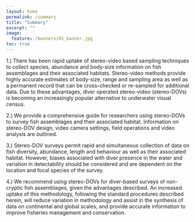```yaml
---
layout: home
permalink: /summary
title: "Summary"
excerpt: ""
image:
  feature: /banners/01_banner.jpg
toc: true
---
```


1.) There has been rapid uptake of stereo-video based sampling techniques to collect species, abundance and body-size information on fish assemblages and their associated habitats. Stereo-video methods provide highly accurate estimates of body-size, range and sampling area as well as a permanent record that can be cross-checked or re-sampled for additional data. Due to these advantages, diver operated stereo-video (stereo-DOVs) is becoming an increasingly popular alternative to underwater visual census. 

2.) We provide a comprehensive guide for researchers using stereo-DOVs to survey fish assemblages and their associated habitat. Information on stereo-DOV design, video camera settings, field operations and video analysis are outlined.

3.) Stereo-DOV surveys permit rapid and simultaneous collection of data on fish diversity, abundance, length and behaviour as well as their associated habitat. However, biases associated with diver presence in the water and variation in detectability should be considered and are dependent on the location and focal species of the survey. 

4.) We recommend using stereo-DOVs for diver-based surveys of non-cryptic fish assemblages, given the advantages described. An increased uptake of this methodology, following the standard procedures described herein, will reduce variation in methodology and assist in the synthesis of data on continental and global scales, and provide accurate information to improve fisheries management and conservation.
